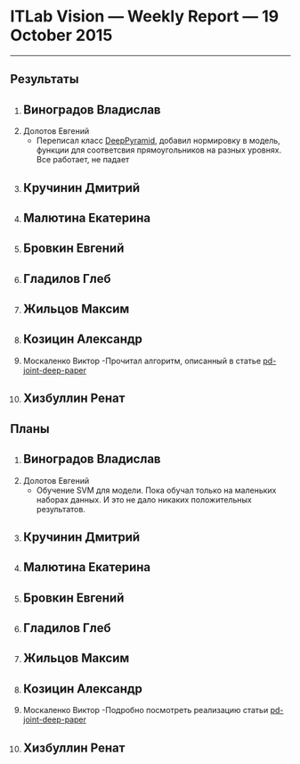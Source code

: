 # ITLab Vision — Weekly Report — 19 October 2015

----------------

## Результаты

  1. Виноградов Владислав
     -
  1. Долотов Евгений
     - Переписал класс [DeepPyramid](https://github.com/DolotovEvgeniy/face-detection-model/tree/master/deep_pyramid), добавил нормировку в модель,  функции для соответсвия прямоугольников на разных уровнях. Все работает, не падает
  1. Кручинин Дмитрий
     -
  1. Малютина Екатерина
     -
  1. Бровкин Евгений
     -
  1. Гладилов Глеб
     -
  1. Жильцов Максим
     -
  1. Козицин Александр
     -
  1. Москаленко Виктор
     -Прочитал алгоритм, описанный в статье [pd-joint-deep-paper](http://www.ee.cuhk.edu.hk/~xgwang/papers/ouyangWiccv13.pdf)
  1. Хизбуллин Ренат
     -

## Планы

  1. Виноградов Владислав
     -
  1. Долотов Евгений
     - Обучение SVM для модели. Пока обучал только на маленьких наборах данных. И это не дало никаких положительных результатов.
  1. Кручинин Дмитрий
     -
  1. Малютина Екатерина
     -
  1. Бровкин Евгений
     -
  1. Гладилов Глеб
     -
  1. Жильцов Максим
     -
  1. Козицин Александр
     -
  1. Москаленко Виктор
     -Подробно посмотреть реализацию статьи [pd-joint-deep-paper](http://www.ee.cuhk.edu.hk/~xgwang/papers/ouyangWiccv13.pdf)
  1. Хизбуллин Ренат
     -

